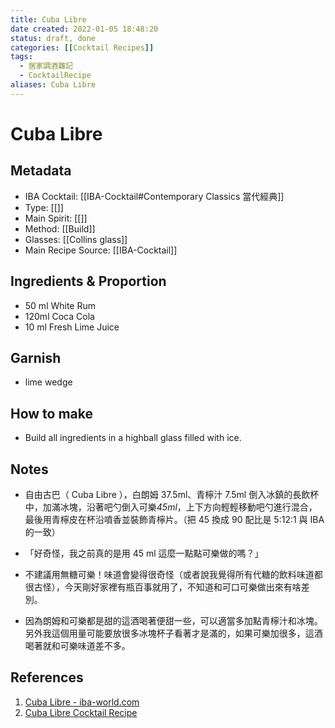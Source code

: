 ```yaml
---
title: Cuba Libre
date created: 2022-01-05 18:48:20
status: draft, done
categories: [[Cocktail Recipes]]
tags:
  - 居家調酒雜記
  - CocktailRecipe
aliases: Cuba Libre
---
```

# Cuba Libre

## Metadata

- IBA Cocktail: [[IBA-Cocktail#Contemporary Classics 當代經典]]
- Type: [[]]
- Main Spirit: [[]]
- Method: [[Build]]
- Glasses: [[Collins glass]]
- Main Recipe Source: [[IBA-Cocktail]]

## Ingredients & Proportion

- 50 ml White Rum
- 120ml Coca Cola
- 10 ml Fresh Lime Juice

## Garnish

- lime wedge

## How to make

- Build all ingredients in a highball glass filled with ice.

## Notes

- 自由古巴（ Cuba Libre ），白朗姆 37.5ml、青檸汁 7.5ml 倒入冰鎮的長飲杯中，加滿冰塊，沿著吧勺倒入可樂*45ml*，上下方向輕輕移動吧勺進行混合，最後用青檸皮在杯沿噴香並裝飾青檸片。（把 45 換成 90 配比是 5:12:1 與 IBA 的一致）

- 「好奇怪，我之前真的是用 45 ml 這麼一點點可樂做的嗎？」

- 不建議用無糖可樂！味道會變得很奇怪（或者說我覺得所有代糖的飲料味道都很古怪），今天剛好家裡有瓶百事就用了，不知道和可口可樂做出來有啥差別。

- 因為朗姆和可樂都是甜的這酒喝著便甜一些，可以適當多加點青檸汁和冰塊。另外我這個用量可能要放很多冰塊杯子看著才是滿的，如果可樂加很多，這酒喝著就和可樂味道差不多。

## References

1. [Cuba Libre - iba-world.com](https://iba-world.com/cuba-libre/)
2. [Cuba Libre Cocktail Recipe](https://www.diffordsguide.com/cocktails/recipe/495/cuba-libre)
